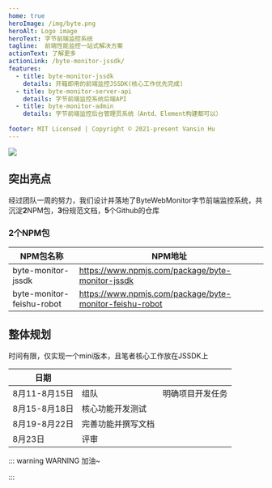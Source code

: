 ```yaml
---
home: true
heroImage: /img/byte.png
heroAlt: Logo image
heroText: 字节前端监控系统
tagline:  前端性能监控一站式解决方案
actionText: 了解更多
actionLink: /byte-monitor-jssdk/
features:
  - title: byte-monitor-jssdk
    details: 开箱即用的前端监控JSSDK(核心工作优先完成)
  - title: byte-monitor-server-api
    details: 字节前端监控系统后端API
  - title: byte-monitor-admin
    details: 字节前端监控后台管理员系统（Antd、Element构建都可以）
    
footer: MIT Licensed | Copyright © 2021-present Vansin Hu
---
```

![](https://moonstarimg.oss-cn-hangzhou.aliyuncs.com/picgo_img/20210815215625.png)

## 突出亮点

经过团队一周的努力，我们设计并落地了ByteWebMonitor字节前端监控系统，共沉淀**2**NPM包，**3**份规范文档，**5**个Github的仓库



### 2个NPM包



| NPM包名称                 | NPM地址                                                 |
| ------------------------- | ------------------------------------------------------- |
| byte-monitor-jssdk        | https://www.npmjs.com/package/byte-monitor-jssdk        |
| byte-monitor-feishu-robot | https://www.npmjs.com/package/byte-monitor-feishu-robot |



## 整体规划

时间有限，仅实现一个mini版本，且笔者核心工作放在JSSDK上

| 日期          |                    |                  |
| ------------- | ------------------ | ---------------- |
| 8月11-8月15日 | 组队               | 明确项目开发任务 |
| 8月15-8月18日 | 核心功能开发测试   |                  |
| 8月19-8月22日 | 完善功能并撰写文档 |                  |
| 8月23日       | 评审               |                  |

::: warning WARNING
加油~

:::

